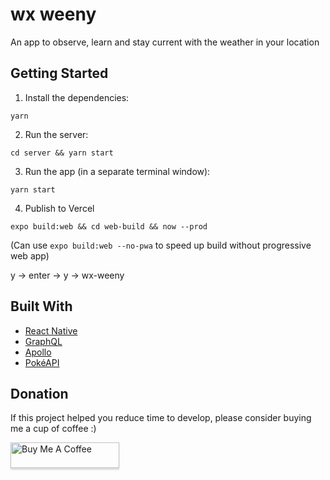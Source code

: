 # wx weeny

An app to observe, learn and stay current with the weather in your location

## Getting Started

1. Install the dependencies:

```
yarn
```

2. Run the server:

```
cd server && yarn start
```

3. Run the app (in a separate terminal window):

```
yarn start
```

4. Publish to Vercel

```
expo build:web && cd web-build && now --prod
```
(Can use `expo build:web --no-pwa` to speed up build without progressive web app)

y -> enter -> y -> wx-weeny

## Built With

-   [React Native](http://facebook.github.io/react-native/)
-   [GraphQL](https://graphql.org/)
-   [Apollo](https://www.apollographql.com/)
-   [PokéAPI](https://pokeapi.co/)

## Donation

If this project helped you reduce time to develop, please consider buying me a cup of coffee :)

<a href="https://www.buymeacoffee.com/wernancheta" target="_blank"><img src="https://www.buymeacoffee.com/assets/img/custom_images/orange_img.png" alt="Buy Me A Coffee" style="height: 41px !important;width: 174px !important;box-shadow: 0px 3px 2px 0px rgba(190, 190, 190, 0.5) !important;-webkit-box-shadow: 0px 3px 2px 0px rgba(190, 190, 190, 0.5) !important;" ></a>
